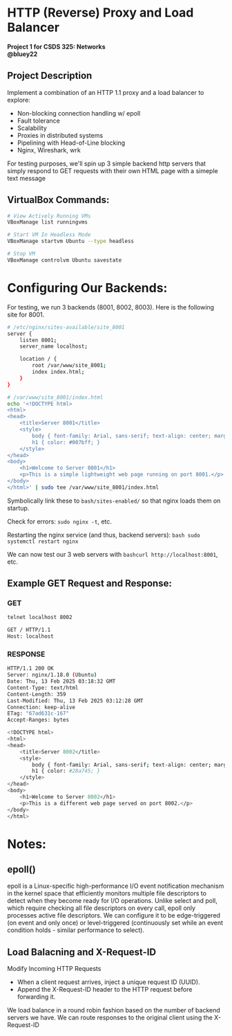 # HTTP (Reverse) Proxy and Load Balancer
**Project 1 for CSDS 325: Networks**  
**@bluey22**  

## Project Description
Implement a combination of an HTTP 1.1 proxy and a load balancer to explore:
- Non-blocking connection handling w/ epoll
- Fault tolerance
- Scalability
- Proxies in distributed systems
- Pipelining with Head-of-Line blocking
- Nginx, Wireshark, wrk

For testing purposes, we'll spin up 3 simple backend http servers that simply respond to GET requests with their own HTML page with a simeple text message

## VirtualBox Commands: 
```bash
# View Actively Running VMs
VBoxManage list runningvms

# Start VM In Headless Mode
VBoxManage startvm Ubuntu --type headless

# Stop VM
VBoxManage controlvm Ubuntu savestate
```

# Configuring Our Backends:
For testing, we run 3 backends (8001, 8002, 8003). Here is the following site for 8001.
```bash
# /etc/nginx/sites-available/site_8001
server {
    listen 8001;
    server_name localhost;

    location / {
        root /var/www/site_8001;
        index index.html;
    }
}

# /var/www/site_8001/index.html
echo '<!DOCTYPE html>
<html>
<head>
    <title>Server 8001</title>
    <style>
        body { font-family: Arial, sans-serif; text-align: center; margin-top: 50px; }
        h1 { color: #007bff; }
    </style>
</head>
<body>
    <h1>Welcome to Server 8001</h1>
    <p>This is a simple lightweight web page running on port 8001.</p>
</body>
</html>' | sudo tee /var/www/site_8001/index.html
```

Symbolically link these to ```bash/sites-enabled/``` so that nginx loads them on startup.

Check for errors: ```sudo nginx -t```, etc.

Restarting the nginx service (and thus, backend servers): ```bash sudo systemctl restart nginx```

We can now test our 3 web servers with ```bashcurl http://localhost:8001```, etc.

## Example GET Request and Response:
### GET
```bash
telnet localhost 8002

GET / HTTP/1.1
Host: localhost
```
### RESPONSE
```bash
HTTP/1.1 200 OK
Server: nginx/1.18.0 (Ubuntu)
Date: Thu, 13 Feb 2025 03:18:32 GMT
Content-Type: text/html
Content-Length: 359
Last-Modified: Thu, 13 Feb 2025 03:12:28 GMT
Connection: keep-alive
ETag: "67ad631c-167"
Accept-Ranges: bytes

<!DOCTYPE html>
<html>
<head>
    <title>Server 8002</title>
    <style>
        body { font-family: Arial, sans-serif; text-align: center; margin-top: 50px; background-color: #f8f9fa; }
        h1 { color: #28a745; }
    </style>
</head>
<body>
    <h1>Welcome to Server 8002</h1>
    <p>This is a different web page served on port 8002.</p>
</body>
</html>
```

# Notes:
## epoll()
epoll is a Linux-specific high-performance I/O event notification mechanism in the kernel space that efficiently monitors multiple file descriptors to detect when they become ready for I/O operations. Unlike select and poll, which require checking all file descriptors on every call, epoll only processes active file descriptors. We can configure it to be edge-triggered (on event and only once) or level-triggered (continuously set while an event condition holds - similar performance to select).

## Load Balacning and X-Request-ID
Modify Incoming HTTP Requests
- When a client request arrives, inject a unique request ID (UUID).
- Append the X-Request-ID header to the HTTP request before forwarding it.

We load balance in a round robin fashion based on the number of backend servers we have. We can route responses to the original client using 
the X-Request-ID
